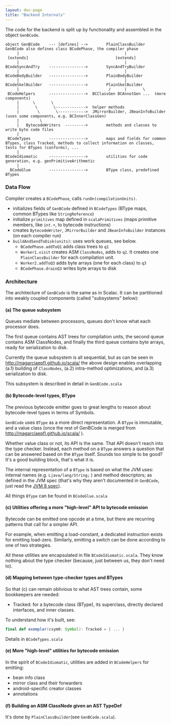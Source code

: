 ```yaml
---
layout: doc-page
title: "Backend Internals"
---
```


The code for the backend is split up by functionality and assembled in the
object `GenBCode`.

```none
object GenBCode    --- [defines] -->        PlainClassBuilder       GenBCode also defines class BCodePhase, the compiler phase
     |                                              |
 [extends]                                      [extends]
     |                                              |
BCodeSyncAndTry    ---------------->        SyncAndTryBuilder
     |                                              |
BCodeBodyBuilder   ---------------->        PlainBodyBuilder
     |                                              |
BCodeSkelBuilder   ---------------->        PlainSkelBuilder
     |                                       /      |       \
 BCodeHelpers      ---------------->  BCClassGen BCAnnotGen ...  (more components)
     |      \       \
     |       \       \------------->  helper methods
     |        \       \------------>  JMirrorBuilder, JBeanInfoBuilder (uses some components, e.g. BCInnerClassGen)
     |         \
     |   BytecodeWriters  --------->        methods and classes to write byte code files
     |
 BCodeTypes        ---------------->        maps and fields for common BTypes, class Tracked, methods to collect information on classes, tests for BTypes (conforms), ...
     |
BCodeIdiomatic     ---------------->        utilities for code generation, e.g. genPrimitiveArithmetic
     |
  BCodeGlue        ---------------->        BType class, predefined BTypes
```

### Data Flow ###
Compiler creates a `BCodePhase`, calls `runOn(compilationUnits)`.

* initializes fields of `GenBCode` defined in `BCodeTypes` (BType maps,
  common BTypes like `StringReference`)
* initialize `primitives` map defined in `scalaPrimitives` (maps primitive
  members, like `int.+`, to bytecode instructions)
* creates `BytecodeWriter`, `JMirrorBuilder` and `JBeanInfoBuilder` instances
  (on each compiler run)
* `buildAndSendToDisk(units)`: uses work queues, see below.
  - `BCodePhase.addToQ1` adds class trees to `q1`
  - `Worker1.visit` creates ASM `ClassNodes`, adds to `q2`. It creates one
    `PlainClassBuilder` for each compilation unit.
  - `Worker2.addToQ3` adds byte arrays (one for each class) to `q3`
  - `BCodePhase.drainQ3` writes byte arrays to disk


### Architecture ###
The architecture of `GenBCode` is the same as in Scalac. It can be partitioned
into weakly coupled components (called "subsystems" below):


#### (a) The queue subsystem ####
Queues mediate between processors, queues don't know what each processor does.

The first queue contains AST trees for compilation units, the second queue
contains ASM ClassNodes, and finally the third queue contains byte arrays,
ready for serialization to disk.

Currently the queue subsystem is all sequential, but as can be seen in
http://magarciaepfl.github.io/scala/ the above design enables overlapping (a.1)
building of `ClassNodes`, (a.2) intra-method optimizations, and (a.3)
serialization to disk.

This subsystem is described in detail in `GenBCode.scala`

#### (b) Bytecode-level types, BType ####
The previous bytecode emitter goes to great lengths to reason about
bytecode-level types in terms of Symbols.

`GenBCode` uses `BType` as a more direct representation. A `BType` is immutable, and
a value class (once the rest of GenBCode is merged from
http://magarciaepfl.github.io/scala/ ).

Whether value class or not, its API is the same. That API doesn't reach into
the type checker. Instead, each method on a `BType` answers a question that can
be answered based on the `BType` itself. Sounds too simple to be good? It's a
good building block, that's what it is.

The internal representation of a `BType` is based on what the JVM uses: internal
names (e.g. `Ljava/lang/String;` ) and method descriptors; as defined in the JVM
spec (that's why they aren't documented in `GenBCode`, just read the [JVM 8 spec](https://docs.oracle.com/javase/specs/jvms/se8/html/)).

All things `BType` can be found in `BCodeGlue.scala`

#### (c) Utilities offering a more "high-level" API to bytecode emission ####
Bytecode can be emitted one opcode at a time, but there are recurring patterns
that call for a simpler API.

For example, when emitting a load-constant, a dedicated instruction exists for
emitting load-zero. Similarly, emitting a switch can be done according to one
of two strategies.

All these utilities are encapsulated in file `BCodeIdiomatic.scala`. They know
nothing about the type checker (because, just between us, they don't need to).

#### (d) Mapping between type-checker types and BTypes ####
So that (c) can remain oblivious to what AST trees contain, some bookkeepers
are needed:

  - Tracked: for a bytecode class (BType), its superclass, directly declared
    interfaces, and inner classes.

To understand how it's built, see:

```scala
final def exemplar(csym0: Symbol): Tracked = { ... }
```

Details in `BCodeTypes.scala`

#### (e) More "high-level" utilities for bytecode emission ####
In the spirit of `BCodeIdiomatic`, utilities are added in `BCodeHelpers` for
emitting:

- bean info class
- mirror class and their forwarders
- android-specific creator classes
- annotations


#### (f) Building an ASM ClassNode given an AST TypeDef ####
It's done by `PlainClassBuilder`(see `GenBCode.scala`).
